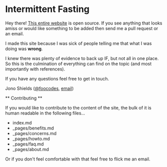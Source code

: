 # Intermittent Fasting

Hey there! [This entire website](https://intermittentfasting.pro) is open source. If you see anything that looks amiss or would like something to be added then send me a pull request or an email.

I made this site because I was sick of people telling me that what I was doing was **wrong**. 

I knew there was plenty of evidence to back up IF, but not all in one place. So this is the culmination of everything can find on the topic (and most importantly with references).

If you have any questions feel free to get in touch.

Jono Shields ([@foocodes](http://twitter.com/foocodes), [email](mailto:jonathonshields@gmail.com))

** Contributing **

If you would like to contribute to the content of the site, the bulk of it is human readable in the following files...

* index.md
* _pages/benefits.md
* _pages/concerns.md
* _pages/howto.md
* _pages/faq.md
* _pages/about.md

Or if you don't feel comfortable with that feel free to flick me an email.
